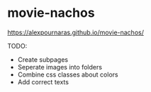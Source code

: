 # movie-nachos

https://alexpournaras.github.io/movie-nachos/

TODO:
- Create subpages
- Seperate images into folders
- Combine css classes about colors
- Add correct texts